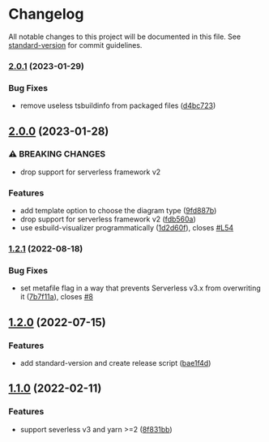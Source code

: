 # Changelog

All notable changes to this project will be documented in this file. See [standard-version](https://github.com/conventional-changelog/standard-version) for commit guidelines.

### [2.0.1](https://github.com/adriencaccia/serverless-analyze-bundle-plugin/compare/v2.0.0...v2.0.1) (2023-01-29)


### Bug Fixes

* remove useless tsbuildinfo from packaged files ([d4bc723](https://github.com/adriencaccia/serverless-analyze-bundle-plugin/commit/d4bc7232c7e3e9e52433d7f88e802189105f092f))

## [2.0.0](https://github.com/adriencaccia/serverless-analyze-bundle-plugin/compare/v1.2.1...v2.0.0) (2023-01-28)


### ⚠ BREAKING CHANGES

* drop support for serverless framework v2

### Features

* add template option to choose the diagram type ([9fd887b](https://github.com/adriencaccia/serverless-analyze-bundle-plugin/commit/9fd887be0d2e7dea2628c7aa597b5b01b5f90df6))
* drop support for serverless framework v2 ([fdb560a](https://github.com/adriencaccia/serverless-analyze-bundle-plugin/commit/fdb560acb655d8e3a4e0ebb01cf5b7267ab33ef1))
* use esbuild-visualizer programmatically ([1d2d60f](https://github.com/adriencaccia/serverless-analyze-bundle-plugin/commit/1d2d60f4e21767e4a6ca500606eccbf298341aff)), closes [#L54](https://github.com/adriencaccia/serverless-analyze-bundle-plugin/issues/L54)

### [1.2.1](https://github.com/adriencaccia/serverless-analyze-bundle-plugin/compare/v1.2.0...v1.2.1) (2022-08-18)


### Bug Fixes

* set metafile flag in a way that prevents Serverless v3.x from overwriting it ([7b7f11a](https://github.com/adriencaccia/serverless-analyze-bundle-plugin/commit/7b7f11a02f8acd0247c52f411ffda5319717deb7)), closes [#8](https://github.com/adriencaccia/serverless-analyze-bundle-plugin/issues/8)

## [1.2.0](https://github.com/adriencaccia/serverless-analyze-bundle-plugin/compare/v1.1.0...v1.2.0) (2022-07-15)


### Features

* add standard-version and create release script ([bae1f4d](https://github.com/adriencaccia/serverless-analyze-bundle-plugin/commit/bae1f4dbb5a90fb04992e395505c611b5596ac6b))

## [1.1.0](https://github.com/adriencaccia/serverless-analyze-bundle-plugin/compare/v1.0.6...v1.1.0) (2022-02-11)

### Features

- support severless v3 and yarn >=2 ([8f831bb](https://github.com/adriencaccia/serverless-analyze-bundle-plugin/commit/8f831bb63c04ac010e148c404ee0ae467eccbe75))

